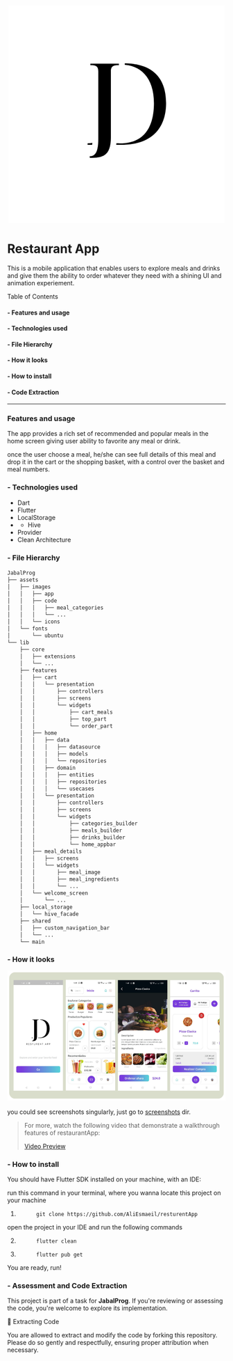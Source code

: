
<p align="center">
  <img src="assets/images/app/app-icon.png" alt="App Icon">
</p>

# Restaurant App

This is a mobile application that enables users to explore meals and drinks and give them the ability to order whatever they need with a shining UI and animation experiement.

Table of Contents

#### - Features and usage

#### - Technologies used

#### - File Hierarchy

#### - How it looks

#### - How to install

#### - Code Extraction

---

### Features and usage

The app provides a rich set of recommended and popular meals in the home screen giving user ability to favorite any meal or drink.

once the user choose a meal, he/she can see full details of this meal and drop it in the cart or the shopping basket, with a control over the basket and meal numbers.

### - Technologies used

- Dart
- Flutter
- LocalStorage
- - Hive
- Provider
- Clean Architecture

### - File Hierarchy

```
JabalProg
├── assets
│   ├── images
│   │   ├── app
│   │   ├── code
│   │   │   ├── meal_categories
│   │   │   └── ...
│   │   └── icons
│   └── fonts
│       └── ubuntu
└── lib
    ├── core
    │   ├── extensions
    │   └── ...
    ├── features
    │   ├── cart
    │   │   └── presentation
    │   │       ├── controllers
    │   │       ├── screens
    │   │       └── widgets
    │   │           ├── cart_meals
    │   │           ├── top_part
    │   │           └── order_part
    │   ├── home
    │   │   ├── data
    │   │   │   ├── datasource
    │   │   │   ├── models
    │   │   │   └── repositories
    │   │   ├── domain
    │   │   │   ├── entities
    │   │   │   ├── repositories
    │   │   │   └── usecases
    │   │   └── presentation
    │   │       ├── controllers
    │   │       ├── screens
    │   │       └── widgets
    │   │           ├── categories_builder
    │   │           ├── meals_builder
    │   │           ├── drinks_builder
    │   │           └── home_appbar
    │   ├── meal_details
    │   │   ├── screens
    │   │   └── widgets
    │   │       ├── meal_image
    │   │       ├── meal_ingredients
    │   │       └── ...
    │   └── welcome_screen
    │       └── ...
    ├── local_storage
    │   └── hive_facade
    ├── shared
    │   ├── custom_navigation_bar
    │   └── ...
    └── main
```

### - How it looks


![](screenshots/all-in-one.png)

you could see screenshots singularly, just go to [screenshots](screenshots) dir.

>For more, watch the following video that demonstrate a walkthrough features of restaurantApp:
>
>[Video Preview](https://www.youtube.com/watch?v=vQa0xmWcf5I)

### - How to install

You should have Flutter SDK installed on your machine, with an IDE:

run this command in your terminal, where you wanna locate this project on your machine

1. ```
         git clone https://github.com/AliEsmaeil/resturentApp
   ```
open the project in your IDE and run the following commands

2. ```
         flutter clean
   ```
3. ```
         flutter pub get
   ```

You are ready, run!

### - Assessment and Code Extraction

This project is part of a task for **JabalProg**. If you're reviewing or assessing the code, you're welcome to explore its implementation.

🔄 Extracting Code

You are allowed to extract and modify the code by forking this repository. Please do so gently and respectfully, ensuring proper attribution when necessary.
